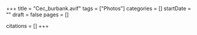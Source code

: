 +++
title = "Cec_burbank.avif"
tags = ["Photos"]
categories = []
startDate = ""
draft = false
pages = []

citations = []
+++
